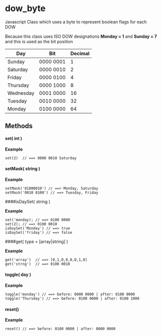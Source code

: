 # dow_byte
Javascript Class which uses a byte to represent boolean flags for each DOW

Because this class uses ISO DOW designations **Monday = 1** and **Sunday = 7** and this is used as the bit position

| Day  | Bit | Decimal |
|---|---|---|
| Sunday | 0000 0001 | 1 |
| Saturday | 0000 0010 | 2|
| Friday | 0000 0100 | 4 |
| Thursday | 0000 1000 | 8 |
| Wednesday | 0001 0000 | 16 |
| Tuesday | 0010 0000 | 32 |
| Monday | 0100 0000 | 64 |

## Methods
#### set( int )

**Example**

```
set(2)  // ==> 0000 0010 Saturday
```

#### setMask( string )

**Example**

```
setMask('01000010') // ==> Monday, Saturday
setMask('0010 0100') // ==> Tuesday, Friday
```

####isDaySet( string )

**Example**

```
set('monday); // ==> 0100 0000
set(2); // ==> 0100 0010
isDaySet('Monday') // ==> true
isDaySet('friday') // ==> false
```

####get( type = [array|string] )

**Example**

```
get('array')  // ==> [0,1,0,0,0,0,1,0]
get('strng')  // ==> 0100 0010
```

#### toggle( day )

**Example**

```
toggle('monday') // ==> before: 0000 0000 | after: 0100 0000
toggle('Thursday') // ==> before: 0100 0000 | after: 0100 1000
```

#### reset()

**Example**

```
reset() // ==> before: 0100 0000 | after: 0000 0000
```

